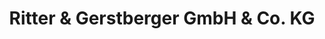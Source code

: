 ---
title: "Ritter & Gerstberger GmbH & Co. KG"
url: /niesky/ritter-und-gerstberger-gmbh-und-co-kg/
shop: Baustoffe
---